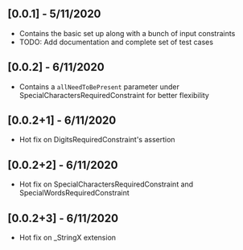 ## [0.0.1] - 5/11/2020

* Contains the basic set up along with a bunch of input constraints
* TODO: Add documentation and complete set of test cases

## [0.0.2] - 6/11/2020

* Contains a `allNeedToBePresent` parameter under SpecialCharactersRequiredConstraint for better flexibility

## [0.0.2+1] - 6/11/2020

* Hot fix on DigitsRequiredConstraint's assertion

## [0.0.2+2] - 6/11/2020

* Hot fix on SpecialCharactersRequiredConstraint and SpecialWordsRequiredConstraint

## [0.0.2+3] - 6/11/2020

* Hot fix on _StringX extension